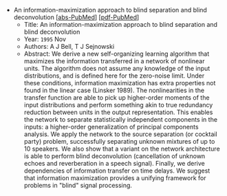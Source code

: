 * An information-maximization approach to blind separation and blind deconvolution
    [[abs-PubMed](https://pubmed.ncbi.nlm.nih.gov/7584893/)]
    [[pdf-PubMed]()]
    * Title: An information-maximization approach to blind separation and blind deconvolution
    * Year: `1995` Nov
    * Authors: A J Bell, T J Sejnowski
    * Abstract: We derive a new self-organizing learning algorithm that maximizes the information transferred in a network of nonlinear units. The algorithm does not assume any knowledge of the input distributions, and is defined here for the zero-noise limit. Under these conditions, information maximization has extra properties not found in the linear case (Linsker 1989). The nonlinearities in the transfer function are able to pick up higher-order moments of the input distributions and perform something akin to true redundancy reduction between units in the output representation. This enables the network to separate statistically independent components in the inputs: a higher-order generalization of principal components analysis. We apply the network to the source separation (or cocktail party) problem, successfully separating unknown mixtures of up to 10 speakers. We also show that a variant on the network architecture is able to perform blind deconvolution (cancellation of unknown echoes and reverberation in a speech signal). Finally, we derive dependencies of information transfer on time delays. We suggest that information maximization provides a unifying framework for problems in "blind" signal processing.
